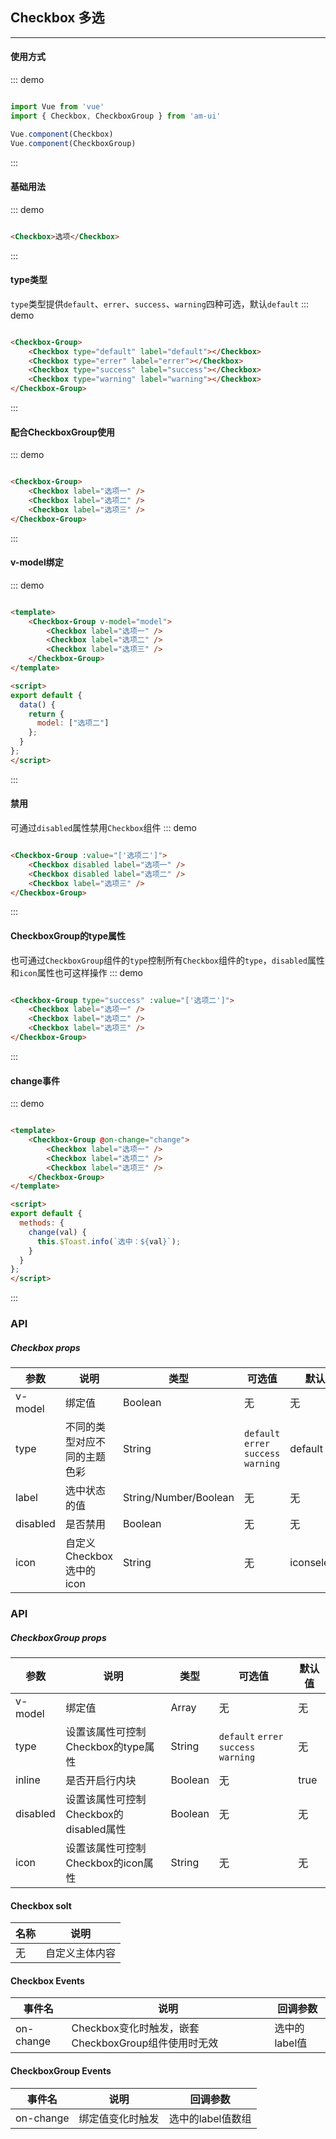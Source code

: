 <!--
 * @Author: Fone丶峰
 * @Date: 2020-01-02 15:44:14
 * @LastEditors: Fone丶峰
 * @LastEditTime: 2020-04-08 10:12:07
 * @Description: msg
 * @Email: qinrifeng@163.com
 * @Github: https://github.com/FoneQinrf
 -->

## Checkbox 多选
---

#### 使用方式
::: demo
``` javascript

import Vue from 'vue'
import { Checkbox, CheckboxGroup } from 'am-ui'

Vue.component(Checkbox)
Vue.component(CheckboxGroup)

```
:::

#### 基础用法
::: demo
```html

<Checkbox>选项</Checkbox>

```
:::

#### type类型
`type`类型提供`default`、`errer`、`success`、`warning`四种可选，默认`default`
::: demo
```html

<Checkbox-Group>
    <Checkbox type="default" label="default"></Checkbox>
    <Checkbox type="errer" label="errer"></Checkbox>
    <Checkbox type="success" label="success"></Checkbox>
    <Checkbox type="warning" label="warning"></Checkbox>
</Checkbox-Group>

```
:::

#### 配合CheckboxGroup使用

::: demo
```html

<Checkbox-Group>
    <Checkbox label="选项一" />
    <Checkbox label="选项二" />
    <Checkbox label="选项三" />
</Checkbox-Group>

```
:::

#### v-model绑定

::: demo
```html

<template>
    <Checkbox-Group v-model="model">
        <Checkbox label="选项一" />
        <Checkbox label="选项二" />
        <Checkbox label="选项三" />
    </Checkbox-Group>
</template>

<script>
export default {
  data() {
    return {
      model: ["选项二"]
    };
  }
};
</script>

```
:::

#### 禁用

可通过`disabled`属性禁用`Checkbox`组件
::: demo
```html

<Checkbox-Group :value="['选项二']">
    <Checkbox disabled label="选项一" />
    <Checkbox disabled label="选项二" />
    <Checkbox label="选项三" />
</Checkbox-Group>

```
:::

#### CheckboxGroup的type属性

也可通过`CheckboxGroup`组件的`type`控制所有`Checkbox`组件的`type`，`disabled`属性和`icon`属性也可这样操作
::: demo
```html

<Checkbox-Group type="success" :value="['选项二']">
    <Checkbox label="选项一" />
    <Checkbox label="选项二" />
    <Checkbox label="选项三" />
</Checkbox-Group>

```
:::

#### change事件

::: demo
```html

<template>
    <Checkbox-Group @on-change="change">
        <Checkbox label="选项一" />
        <Checkbox label="选项二" />
        <Checkbox label="选项三" />
    </Checkbox-Group>
</template>

<script>
export default {
  methods: {
    change(val) {
      this.$Toast.info(`选中：${val}`);
    }
  }
};
</script>

```
:::

### API
##### Checkbox props
| 参数 | 说明 | 类型 | 可选值 | 默认值 |
|------|------------|------------|------------|------------|
| v-model  | 绑定值       | Boolean       | 无 | 无
| type  | 不同的类型对应不同的主题色彩      | String       | `default` `errer` `success` `warning` | default |
| label  | 选中状态的值      | String/Number/Boolean    | 无 | 无 |
| disabled  | 是否禁用       | Boolean       | 无 | 无 |
| icon  | 自定义Checkbox选中的icon    | String       | 无 | iconselected |

### API
##### CheckboxGroup props
| 参数 | 说明 | 类型 | 可选值 | 默认值 |
|------|------------|------------|------------|------------|
| v-model  | 绑定值       | Array      | 无 | 无
| type  |    设置该属性可控制Checkbox的type属性   | String       | `default` `errer` `success` `warning` | 无 |
| inline  | 是否开启行内块      | Boolean    | 无 | true |
| disabled  | 设置该属性可控制Checkbox的disabled属性       | Boolean       | 无 | 无 |
| icon  | 设置该属性可控制Checkbox的icon属性    | String       | 无 | 无 |

#### Checkbox solt
| 名称 | 说明 |
|------|------------|
| 无  | 自定义主体内容 |

#### Checkbox Events
| 事件名 | 说明 | 回调参数 |
|------|------------|------------|
| on-change | Checkbox变化时触发，嵌套CheckboxGroup组件使用时无效 |  选中的label值  |

#### CheckboxGroup Events
| 事件名 | 说明 | 回调参数 |
|------|------------|------------|
| on-change | 绑定值变化时触发 |  选中的label值数组  |